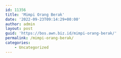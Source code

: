 ```yaml
---
id: 11356
title: 'Mimpi Orang Berak'
date: '2022-09-23T09:14:29+00:00'
author: admin
layout: post
guid: 'https://bos.awn.biz.id/mimpi-orang-berak/'
permalink: /mimpi-orang-berak/
categories:
    - Uncategorized
---
```


